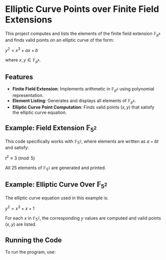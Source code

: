 # Elliptic Curve Points over Finite Field Extensions

This project computes and lists the elements of the finite field extension $\mathbb{F}_{p^k}$ and finds valid points on an elliptic curve of the form:

$y^2 = x^3 + ax + b$

where $x, y \in \mathbb{F}_{p^k}$.

## Features
- **Finite Field Extension**: Implements arithmetic in $\mathbb{F}_{p^k}$ using polynomial representation.
- **Element Listing**: Generates and displays all elements of $\mathbb{F}_{p^k}$.
- **Elliptic Curve Point Computation**: Finds valid points $(x, y)$ that satisfy the elliptic curve equation.

## Example: Field Extension $\mathbb{F}_{5^2}$
This code specifically works with $\mathbb{F}_{5^2}$, where elements are written as $a + bt$ and satisfy:

$t^2 \equiv 3 \pmod{5}$

All 25 elements of $\mathbb{F}_{5^2}$ are generated and printed.

## Example: Elliptic Curve Over $\mathbb{F}_{5^2}$
The elliptic curve equation used in this example is:

$y^2 = x^3 + x + 1$

For each $x$ in $\mathbb{F}_{5^2}$, the corresponding $y$ values are computed and valid points $(x, y)$ are listed.

## Running the Code
To run the program, use:

